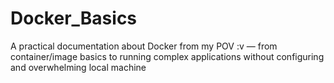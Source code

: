 # Docker_Basics
A practical documentation about Docker from my POV :v — from container/image basics to  running complex applications without configuring and overwhelming local machine
